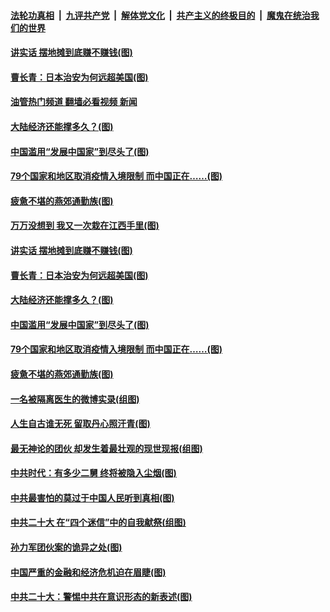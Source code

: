 ####  [法轮功真相](../../../../basic/blob/master/README.md?t=10100131) &nbsp;|&nbsp; [九评共产党](../../../../9ping.md/blob/master/README.md?t=10100131) &nbsp;|&nbsp; [解体党文化](../../../../jtdwh.md/blob/master/README.md?t=10100131)  &nbsp;|&nbsp; [共产主义的终极目的](../../../../gczydzjmd.md/blob/master/README.md?t=10100131) &nbsp;|&nbsp; [魔鬼在统治我们的世界](../../../../mgztzwmdsj.md/blob/master/README.md?t=10100131) 

#### [讲实话 摆地摊到底赚不赚钱(图)](../pages/p4/1018651.md?t=10100131) 

#### [曹长青：日本治安为何远超美国(图)](../pages/p4/1018657.md?t=10100131) 

#### [油管热门频道 翻墙必看视频 新闻](http://209.250.226.216:81/youtube.html?10100131)

#### [大陆经济还能撑多久？(图)](../pages/p4/1018656.md?t=10100131) 

#### [中国滥用“发展中国家”到尽头了(图)](../pages/p4/1018649.md?t=10100131) 

#### [79个国家和地区取消疫情入境限制 而中国正在……(图)](../pages/p4/1018585.md?t=10100131) 

#### [疲惫不堪的燕郊通勤族(图)](../pages/p4/1018586.md?t=10100131) 


#### [万万没想到 我又一次栽在江西手里(图)](../pages/p4/1018660.md?t=10100131) 

#### [讲实话 摆地摊到底赚不赚钱(图)](../pages/p4/1018651.md?t=10100131) 

#### [曹长青：日本治安为何远超美国(图)](../pages/p4/1018657.md?t=10100131) 

#### [大陆经济还能撑多久？(图)](../pages/p4/1018656.md?t=10100131) 

#### [中国滥用“发展中国家”到尽头了(图)](../pages/p4/1018649.md?t=10100131) 


#### [79个国家和地区取消疫情入境限制 而中国正在……(图)](../pages/p4/1018585.md?t=10100131) 

#### [疲惫不堪的燕郊通勤族(图)](../pages/p4/1018586.md?t=10100131) 

#### [一名被隔离医生的微博实录(组图)](../pages/p4/1018584.md?t=10100131) 

#### [人生自古谁无死 留取丹心照汗青(图)](../pages/p4/1018581.md?t=10100131) 


#### [最无神论的团伙 却发生着最壮观的现世现报(组图)](../pages/p4/1018515.md?t=10100131) 

#### [中共时代：有多少二舅 终将被隐入尘烟(图)](../pages/p4/1018468.md?t=10100131) 

#### [中共最害怕的莫过于中国人民听到真相(图)](../pages/p4/1018483.md?t=10100131) 

#### [中共二十大 在“四个迷信”中的自我献祭(组图)](../pages/p4/1017532.md?t=10100131) 

#### [孙力军团伙案的诡异之处(图)](../pages/p4/1018481.md?t=10100131) 

#### [中国严重的金融和经济危机迫在眉睫(图)](../pages/p4/1018477.md?t=10100131) 


#### [中共二十大：警惕中共在意识形态的新表述(图)](../pages/p4/1018404.md?t=10100131) 

<img src='http://gfw-breaker.win/goodnews/indexes/p4.md' width='0px' height='0px'/>
